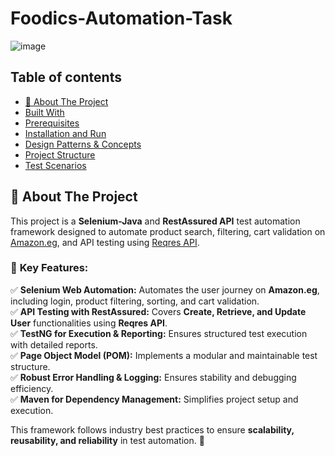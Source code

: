 # Foodics-Automation-Task
![image](https://github.com/user-attachments/assets/e3236f41-1866-42a4-96c7-e129e94e93d2)
## Table of contents
* [ 📌 About The Project](#about-the-project)
* [Built With](#built-with)
* [Prerequisites](#prerequisites)
* [Installation and Run](#installation-and-run)
* [Design Patterns & Concepts](#design-patterns-and-concepts)
* [Project Structure](#project-structure)
* [Test Scenarios](#test-scenarios)
## 📌 About The Project

This project is a **Selenium-Java** and **RestAssured API** test automation framework designed to automate product search, filtering, cart validation on [Amazon.eg](https://www.amazon.eg/), and API testing using [Reqres API](https://reqres.in).  

### 🔹 **Key Features:**  
✅ **Selenium Web Automation:** Automates the user journey on **Amazon.eg**, including login, product filtering, sorting, and cart validation.  
✅ **API Testing with RestAssured:** Covers **Create, Retrieve, and Update User** functionalities using **Reqres API**.  
✅ **TestNG for Execution & Reporting:** Ensures structured test execution with detailed reports.  
✅ **Page Object Model (POM):** Implements a modular and maintainable test structure.  
✅ **Robust Error Handling & Logging:** Ensures stability and debugging efficiency.  
✅ **Maven for Dependency Management:** Simplifies project setup and execution.  

This framework follows industry best practices to ensure **scalability, reusability, and reliability** in test automation. 🚀  
